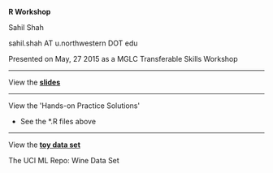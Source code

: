 <!-- # mglcRWorkshop

MGLC Transferable Skills Workshop: R (May 27, 2015)

* RWorkshop.pdf : Introduction, Intro. to R, Hands-On Practice Exercises

* RWorkshop.rnw : Sweave file that creates RWorkshop.pdf

* wine.txt : https://archive.ics.uci.edu/ml/datasets/Wine -->



**R Workshop**

Sahil Shah

sahil.shah AT u.northwestern DOT edu

Presented on May, 27 2015 as a MGLC Transferable Skills Workshop

---

View the **[slides](https://github.com/sahildshah1/mglcRWorkshop/blob/master/RWorkshop.pdf)**

---

View the 'Hands-on Practice Solutions'

* See the *.R files above 

---

View the **[toy data set](https://archive.ics.uci.edu/ml/datasets/Wine)**

The UCI ML Repo: Wine Data Set


